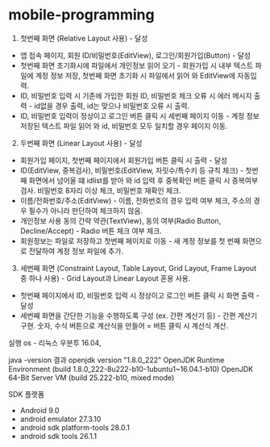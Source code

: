 # mobile-programming
1. 첫번째 화면 (Relative Layout 사용) - 달성
- 앱 접속 페이지, 회원 ID/비밀번호(EditView), 로그인/회원가입(Button) - 달성
- 첫번째 화면 초기화시에 파일에서 개인정보 읽어 오기 - 회원가입 시 내부 텍스트 파일에 계정 정보 저장, 첫번째 화면 초기화 시 파일에서 읽어 와 EditView에 
  자동입력.
- ID, 비밀번호 입력 시 기존에 가입한 회원 ID, 비밀번호 체크 오류 시 에러 메시지 출력 - id없을 경우 출력, id는 맞으나 비밀번호 오류 시 출력.
- ID, 비밀번호 입력이 정상이고 로그인 버튼 클릭 시 세번째 페이지 이동 - 계정 정보 저장된 텍스트 파일 읽어 와 id, 비밀번호 모두 일치할 경우 페이지 이동.

2. 두번째 화면 (Linear Layout 사용) - 달성
- 회원가입 페이지, 첫번째 페이지에서 회원가입 버튼 클릭 시 출력 - 달성
- ID(EditView, 중복검사), 비밀번호(EditView, 자릿수/특수키 등 규칙 체크) - 첫번째 화면에서 넘어올 떄 idlist를 받아 와 id 입력 후 중복확인 버튼 클릭 시
  중복여부 검사. 비밀번호 8자리 이상 체크, 비밀번호 재확인 체크.
- 이름/전화번호/주소(EditView) - 이름, 전화번호의 경우 입력 여부 체크, 주소의 경우 필수가 아니라 판단하여 체크하지 않음.
- 개인정보 사용 동의 간략 약관(TextView), 동의 여부(Radio Button, Decline/Accept) - Radio 버튼 체크 여부 체크.
- 회원정보는 파일로 저장하고 첫번째 페이지로 이동 - 새 계정 정보를 첫 번째 화면으로 전달하여 계정 정보 파일에 추가.

3. 세번째 화면 (Constraint Layout, Table Layout, Grid Layout, Frame Layout 중 하나 사용) - Grid Layout과 Linear Layout 혼용 사용.
- 첫번째 페이지에서 ID, 비밀번호 입력 시 정상이고 로그인 버튼 클릭 시 화면 출력 - 달성
- 세번째 화면을 간단한 기능을 수행하도록 구성 (ex. 간편 계산기 등) - 간편 계산기 구현. 숫자, 수식 버튼으로 계산식을 만들어 = 버튼 클릭 시 계산식 계산.

실행 os - 리눅스 우분투 16.04, 

java -version 결과
openjdk version "1.8.0_222"
OpenJDK Runtime Environment (build 1.8.0_222-8u222-b10-1ubuntu1~16.04.1-b10)
OpenJDK 64-Bit Server VM (build 25.222-b10, mixed mode)

SDK 플랫폼
- Android 9.0
- android emulator 27.3.10
- android sdk platform-tools 28.0.1
- android sdk tools 26.1.1
